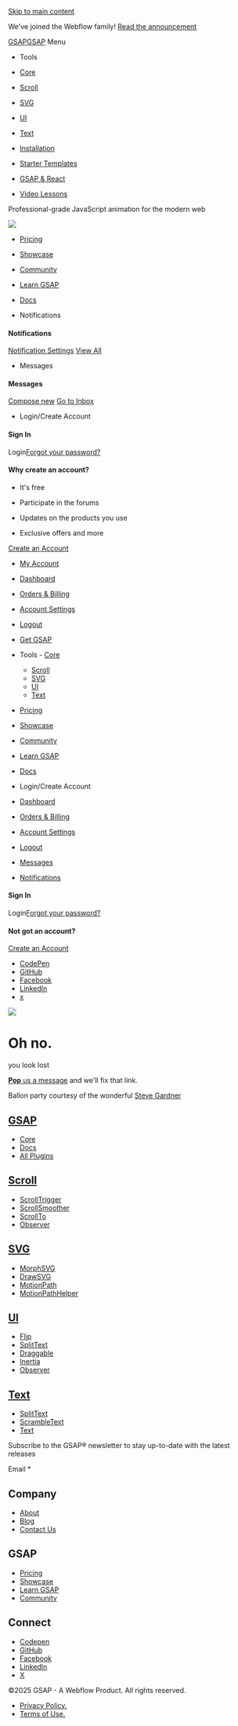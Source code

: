 [Skip to main content](https://www.gsap.com/docs/v3/GSAP/CorePlugins/EndArrayPlugin#skip)

We've joined the Webflow family! [Read the announcement](https://www.gsap.com/blog/webflow-GSAP)

[GSAPGSAP](https://www.gsap.com/)
Menu

- Tools





- [Core](https://www.gsap.com/core/)
- [Scroll](https://www.gsap.com/scroll/)
- [SVG](https://www.gsap.com/svg/)
- [UI](https://www.gsap.com/ui/)
- [Text](https://www.gsap.com/text/)

- [Installation](https://www.gsap.com/docs/v3/Installation)
- [Starter Templates](https://www.gsap.com/demos)
- [GSAP & React](https://www.gsap.com/resources/React)
- [Video Lessons](https://www.youtube.com/@GreenSockLearning)

Professional-grade JavaScript animation for the modern web


![](https://www.gsap.com/img/header-shapes.png)

- [Pricing](https://www.gsap.com/pricing/)
- [Showcase](https://www.gsap.com/showcase/)
- [Community](https://www.gsap.com/community/)
- [Learn GSAP](https://www.gsap.com/resources/)
- [Docs](https://www.gsap.com/docs/v3)

- Notifications






#### Notifications



[Notification Settings](https://www.gsap.com/community/notifications/options) [View All](https://www.gsap.com/community/notifications/)

- Messages






#### Messages



[Compose new](https://www.gsap.com/community/messenger/compose) [Go to Inbox](https://www.gsap.com/community/messenger)

- Login/Create Account





#### Sign In







Login[Forgot your password?](https://www.gsap.com/community/lostpassword)





#### Why create an account?



- It's free

- Participate in the forums

- Updates on the products you use

- Exclusive offers and more


[Create an Account](https://www.gsap.com/community/register)

- [My Account](https://www.gsap.com/community/account-dashboard)










- [Dashboard](https://www.gsap.com/community/account-dashboard)
- [Orders & Billing](https://www.gsap.com/community/clients/orders)
- [Account Settings](https://www.gsap.com/community/settings)
- [Logout](https://www.gsap.com/docs/v3/GSAP/CorePlugins/EndArrayPlugin#)

- [Get GSAP](https://www.gsap.com/docs/v3/Installation)

- Tools  - [Core](https://www.gsap.com/core/)
  - [Scroll](https://www.gsap.com/scroll/)
  - [SVG](https://www.gsap.com/svg/)
  - [UI](https://www.gsap.com/ui/)
  - [Text](https://www.gsap.com/text/)
- [Pricing](https://www.gsap.com/pricing/)
- [Showcase](https://www.gsap.com/showcase/)
- [Community](https://www.gsap.com/community/)
- [Learn GSAP](https://www.gsap.com/resources/)
- [Docs](https://www.gsap.com/docs/v3/)

- Login/Create Account


- [Dashboard](https://www.gsap.com/community/account-dashboard)
- [Orders & Billing](https://www.gsap.com/community/clients/orders)
- [Account Settings](https://www.gsap.com/community/settings)
- [Logout](https://www.gsap.com/docs/v3/GSAP/CorePlugins/EndArrayPlugin#)
- [Messages](https://www.gsap.com/community/messenger/)
- [Notifications](https://www.gsap.com/community/notifications/)

#### Sign In

Login[Forgot your password?](https://www.gsap.com/community/lostpassword/)

#### Not got an account?

[Create an Account](https://www.gsap.com/community/register)

- [CodePen](https://codepen.io/GreenSock)
- [GitHub](https://github.com/greensock/GreenSock-JS/)
- [Facebook](https://www.facebook.com/greensock/)
- [LinkedIn](https://www.linkedin.com/company/greensock)
- [x](https://www.twitter.com/greensock/)

![](https://www.gsap.com/img/header-shapes.png)

# Oh no.

you look lost

[**Pop** us a message](https://www.gsap.com/community/contact/) and we'll fix that link.

Ballon party courtesy of the wonderful [Steve Gardner](https://codepen.io/ste-vg/pen/KKPjxyX)

## [GSAP](https://www.gsap.com/)

- [Core](https://www.gsap.com/core/)
- [Docs](https://www.gsap.com/docs/v3/)
- [All Plugins](https://www.gsap.com/docs/v3/Plugins)

## [Scroll](https://www.gsap.com/scroll/)

- [ScrollTrigger](https://www.gsap.com/docs/v3/Plugins/ScrollTrigger)
- [ScrollSmoother](https://www.gsap.com/docs/v3/Plugins/ScrollSmoother/)
- [ScrollTo](https://www.gsap.com/docs/v3/Plugins/ScrollToPlugin)
- [Observer](https://www.gsap.com/docs/v3/Plugins/Observer)

## [SVG](https://www.gsap.com/svg/)

- [MorphSVG](https://www.gsap.com/docs/v3/Plugins/MorphSVGPlugin)
- [DrawSVG](https://www.gsap.com/docs/v3/Plugins/DrawSVGPlugin)
- [MotionPath](https://www.gsap.com/docs/v3/Plugins/MotionPathPlugin)
- [MotionPathHelper](https://www.gsap.com/docs/v3/Plugins/MotionPathHelper/)

## [UI](https://www.gsap.com/ui/)

- [Flip](https://www.gsap.com/docs/v3/Plugins/Flip)
- [SplitText](https://www.gsap.com/docs/v3/Plugins/SplitText)
- [Draggable](https://www.gsap.com/docs/v3/Plugins/Draggable)
- [Inertia](https://www.gsap.com/docs/v3/Plugins/InertiaPlugin)
- [Observer](https://www.gsap.com/docs/v3/Plugins/Observer)

## [Text](https://www.gsap.com/text/)

- [SplitText](https://www.gsap.com/docs/v3/Plugins/SplitText)
- [ScrambleText](https://www.gsap.com/docs/v3/Plugins/ScrambleTextPlugin)
- [Text](https://www.gsap.com/docs/v3/Plugins/TextPlugin)

Subscribe to the GSAP® newsletter to stay up-to-date with the latest releases

Email \*

## Company

- [About](https://www.gsap.com/about/)
- [Blog](https://www.gsap.com/blog/)
- [Contact Us](https://www.gsap.com/community/contact)

## GSAP

- [Pricing](https://www.gsap.com/pricing/)
- [Showcase](https://www.gsap.com/showcase/)
- [Learn GSAP](https://www.gsap.com/resources/)
- [Community](https://www.gsap.com/community/)

## Connect

- [Codepen](https://codepen.io/GreenSock)
- [GitHub](https://github.com/greensock/GreenSock-JS)
- [Facebook](https://www.facebook.com/greensock)
- [LinkedIn](https://www.linkedin.com/company/greensock)
- [X](https://www.twitter.com/greensock)

©2025 GSAP - A Webflow Product. All rights reserved.

- [Privacy Policy.](https://www.gsap.com/community/privacy-policy/)
- [Terms of Use.](https://www.gsap.com/community/terms-of-use/)